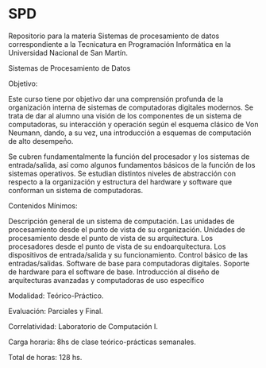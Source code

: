 # SPD
Repositorio para la materia Sistemas de procesamiento de datos correspondiente a la Tecnicatura en Programación Informática en la Universidad Nacional de San Martín.


Sistemas de Procesamiento de Datos

Objetivo:

Este curso tiene por objetivo dar una comprensión profunda de la organización interna de sistemas de computadoras digitales modernos. Se trata de dar al alumno una visión de los componentes de un sistema de computadoras, su interacción y operación según el esquema clásico de Von Neumann, dando, a su vez, una introducción a esquemas de computación de alto desempeño.

Se cubren fundamentalmente la función del procesador y los sistemas de entrada/salida, así como algunos fundamentos básicos de la función de los sistemas operativos. Se estudian distintos niveles de abstracción con respecto a la organización y estructura del hardware y software que conforman un sistema de computadoras.

Contenidos Mínimos:

Descripción general de un sistema de computación. Las unidades de procesamiento desde el punto de vista de su organización. Unidades de procesamiento desde el punto de vista de su arquitectura. Los procesadores desde el punto de vista de su endoarquitectura. Los dispositivos de entrada/salida y su funcionamiento. Control básico de las entradas/salidas. Software de base para computadoras digitales. Soporte de hardware para el software de base. Introducción al diseño de arquitecturas avanzadas y computadoras de uso específico

Modalidad: Teórico-Práctico.

Evaluación: Parciales y Final.

Correlatividad: Laboratorio de Computación I.

Carga horaria: 8hs de clase teórico-prácticas semanales.

Total de horas: 128 hs.
